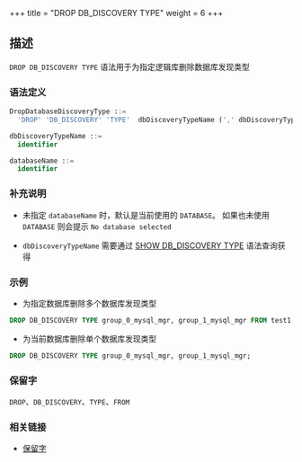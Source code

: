 +++
title = "DROP DB_DISCOVERY TYPE"
weight = 6
+++

## 描述

`DROP DB_DISCOVERY TYPE` 语法用于为指定逻辑库删除数据库发现类型

### 语法定义

```sql
DropDatabaseDiscoveryType ::=
  'DROP' 'DB_DISCOVERY' 'TYPE'  dbDiscoveryTypeName (',' dbDiscoveryTypeName)* ('FROM' databaseName)?

dbDiscoveryTypeName ::=
  identifier

databaseName ::=
  identifier
```

### 补充说明

- 未指定 `databaseName` 时，默认是当前使用的 `DATABASE`。 如果也未使用 `DATABASE` 则会提示 `No database selected`

- `dbDiscoveryTypeName` 需要通过 [SHOW DB_DISCOVERY TYPE](/cn/reference/distsql/syntax/rql/rule-query/db-discovery/show-db-discovery-type/) 语法查询获得

### 示例

- 为指定数据库删除多个数据库发现类型
 
```sql
DROP DB_DISCOVERY TYPE group_0_mysql_mgr, group_1_mysql_mgr FROM test1;
```

- 为当前数据库删除单个数据库发现类型

```sql
DROP DB_DISCOVERY TYPE group_0_mysql_mgr, group_1_mysql_mgr;
```

### 保留字

`DROP`、`DB_DISCOVERY`、`TYPE`、`FROM`

### 相关链接

- [保留字](/cn/reference/distsql/syntax/reserved-word/)